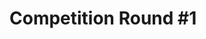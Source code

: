 # Competition Round #1
<!-- 
<img src="1.svg" style="height: 110px; margin-bottom: 30px;" /> 
-->
<!-- ## Winners

| Winners | Competition       | Address |                                    
| :---: | :-------------|:-------------                              
| <img src="../prize.svg" style="height: 50px; margin-top: 10px; margin-bottom: 10px">   |   Treasure Hunt         | 0x2176f4b766CD63C4b59CfDeb7d8A599A7Ae5F569   |
| <img src="../prize.svg" style="height: 50px; margin-top: 10px; margin-bottom: 10px">   |   OVR Land        | 0x2176f4b766CD63C4b59CfDeb7d8A599A7Ae5F569   | -->

<!-- 
## Smart Contracts

The links to the Ethereum Smart Contract:

[Smart Contract Treasure Hunt](https://www.ovr.ai/blog/ovr-competition-powered-by-chainlink/)

[Smart Contract OVR Land](https://www.ovr.ai/blog/ovr-competition-powered-by-chainlink/) -->
